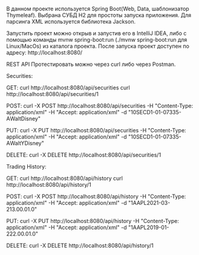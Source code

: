 В данном проекте используется Spring Boot(Web, Data, шаблонизатор Thymeleaf).
Выбрана СУБД H2 для простоты запуска приложения.
Для парсинга XML используется библиотека Jackson.

Запустить проект можно открыв и запустив его в IntelliJ IDEA, либо с помощью команды mvnw spring-boot:run (./mvnw spring-boot:run для Linux/MacOs) из каталога проекта.
После запуска проект доступен по адресу: http://localhost:8080/

REST API
Протестировать можно через curl либо через Postman.

Securities:

GET:
curl http://localhost:8080/api/securities
curl http://localhost:8080/api/securities/1

POST:
curl -X POST http://localhost:8080/api/securities -H "Content-Type: application/xml" -H "Accept: application/xml" -d "<securities><id>10</id><secid>SECD</secid><regnumber>1-01-07335-A</regnumber><name>Walt</name><emitentTitle>Disney</emitentTitle></securities>"

PUT:
curl -X PUT http://localhost:8080/api/securities -H "Content-Type: application/xml" -H "Accept: application/xml" -d "<securities><id>10</id><secid>SECD</secid><regnumber>1-01-07335-A</regnumber><name>WaltY</name><emitentTitle>Disney</emitentTitle></securities>"

DELETE:
curl -X DELETE http://localhost:8080/api/securities/1

Trading History:

GET:
curl http://localhost:8080/api/history
curl http://localhost:8080/api/history/1

POST:
curl -X POST http://localhost:8080/api/history -H "Content-Type: application/xml" -H "Accept: application/xml" -d "<history><id>1</id><secid>AAPL</secid><tradedate>2021-03-21</tradedate><numtrades>3.0</numtrades><open>0.0</open><close>1.0</close></history>"

PUT:
curl -X PUT http://localhost:8080/api/history -H "Content-Type: application/xml" -H "Accept: application/xml" -d "<history><id>1</id><secid>AAPL</secid><tradedate>2019-01-22</tradedate><numtrades>2.0</numtrades><open>0.0</open><close>1.0</close></history>"

DELETE:
curl -X DELETE http://localhost:8080/api/history/1